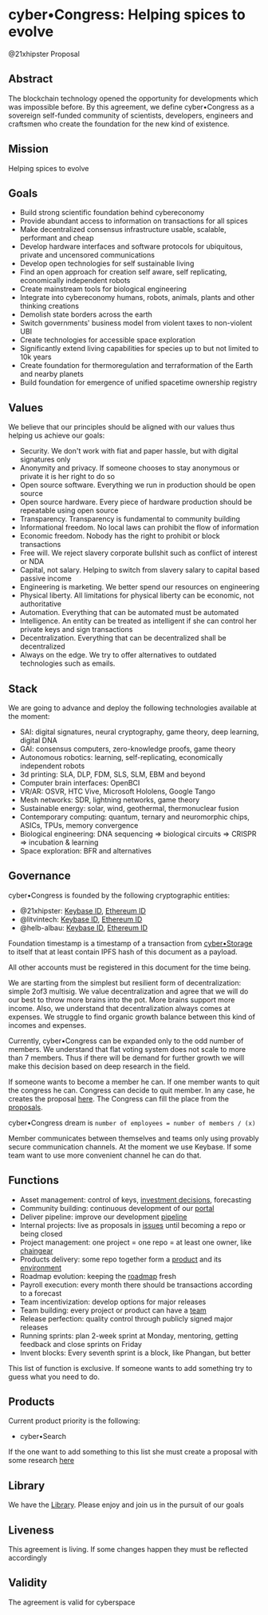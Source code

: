 # cyber•Congress: Helping spices to evolve
@21xhipster
Proposal

## Abstract
​​The blockchain technology opened the opportunity for developments which was impossible before. By this agreement, we define cyber•Congress as a sovereign self-funded community of scientists, developers, engineers and craftsmen who create the foundation for the new kind of existence.

## Mission
Helping spices to evolve

## Goals
- Build strong scientific foundation behind cybereconomy
- Provide abundant access to information on transactions for all spices
- Make decentralized consensus infrastructure usable, scalable, performant and cheap
- Develop hardware interfaces and software protocols for ubiquitous, private and uncensored communications
- Develop open technologies for self sustainable living
- Find an open approach for creation self aware, self replicating, economically independent robots
- Create mainstream tools for biological engineering
- Integrate into cybereconomy humans, robots, animals, plants and other thinking creations
- Demolish state borders across the earth
- Switch governments' business model from violent taxes to non-violent UBI
- Create technologies for accessible space exploration
- Significantly extend living capabilities for species up to but not limited to 10k years
- Create foundation for thermoregulation and terraformation of the Earth and nearby planets
- Build foundation for emergence of unified spacetime ownership registry

## Values
We believe that our principles should be aligned with our values thus helping us achieve our goals:
- Security. We don't work with fiat and paper hassle, but with digital signatures only
- Anonymity and privacy. If someone chooses to stay anonymous or private it is her right to do so
- Open source software. Everything we run in production should be open source
- Open source hardware. Every piece of hardware production should be repeatable using open source
- Transparency. Transparency is fundamental to community building
- Informational freedom. No local laws can prohibit the flow of information
- Economic freedom. Nobody has the right to prohibit or block transactions
- Free will. We reject slavery corporate bullshit such as conflict of interest or NDA
- Capital, not salary. Helping to switch from slavery salary to capital based passive income
- Engineering is marketing. We better spend our resources on engineering
- Physical liberty. All limitations for physical liberty can be economic, not authoritative
- Automation. Everything that can be automated must be automated
- Intelligence. An entity can be treated as intelligent if she can control her private keys and sign transactions
- Decentralization. Everything that can be decentralized shall be decentralized
- Always on the edge. We try to offer alternatives to outdated technologies such as emails.

## Stack
We are going to advance and deploy the following technologies available at the moment:
- SAI: digital signatures, neural cryptography, game theory, deep learning, digital DNA
- GAI: consensus computers, zero-knowledge proofs, game theory
- Autonomous robotics: learning, self-replicating, economically independent robots
- 3d printing: SLA, DLP, FDM, SLS, SLM, EBM and beyond
- Computer brain interfaces: OpenBCI
- VR/AR: OSVR, HTC Vive, Microsoft Hololens, Google Tango
- Mesh networks: SDR, lightning networks, game theory
- Sustainable energy: solar, wind, geothermal, thermonuclear fusion
- Сontemporary computing: quantum, ternary and neuromorphic chips, ASICs, TPUs, memory convergence
- Biological engineering: DNA sequencing => biological circuits => CRISPR => incubation & learning
- Space exploration: BFR and alternatives

## Governance
cyber•Congress is founded by the following cryptographic entities:
- @21xhipster: [Keybase ID](https://keybase.io/21xhipster), [Ethereum ID](0x9f4062F6153Ff4Dbf93F6A6F686eD3C906Bf0684)
- @litvintech: [Keybase ID](https://keybase.io/litvintech), [Ethereum ID](0x00B8Fe1A1A2b899418702e32A96E276Ff56A4D05)
- @helb-albau: [Keybase ID](https://keybase.io/hleb_albau), [Ethereum ID](0x00725D89a2A2FB3B21Fd1035B579cbCDE4a0991b)

Foundation timestamp is a timestamp of a transaction from [cyber•Storage](0xB52B7EdA722249499e3a28B5BB6c778ee0Ac462c) to itself that at least contain IPFS hash of this document as a payload.

All other accounts must be registered in this document for the time being.

We are starting from the simplest but resilient form of decentralization: simple 2of3 multisig. We value decentralization and agree that we will do our best to throw more brains into the pot. More brains support more income. Also, we understand that decentralization always comes at expenses. We struggle to find organic growth balance between this kind of incomes and expenses.

Currently, cyber•Congress can be expanded only to the odd number of members. We understand that flat voting system does not scale to more than 7 members. Thus if there will be demand for further growth we will make this decision based on deep research in the field.

If someone wants to become a member he can. If one member wants to quit the congress he can. Congress can decide to quit member. In any case, he creates the proposal [here](https://github.com/cybercongress/congress/labels/Type%3A%20Proposal). The Congress can fill the place from the [proposals](https://github.com/cybercongress/congress/labels/Type%3A%20Proposal).

cyber•Congress dream is `number of employees = number of members / (x)`

Member communicates between themselves and teams only using provably secure communication channels. At the moment we use Keybase. If some team want to use more convenient channel he can do that.

## Functions
- Asset management: control of keys, [investment decisions](https://ethplorer.io/address/0xb52b7eda722249499e3a28b5bb6c778ee0ac462c), forecasting
- Community building: continuous development of our [portal](https://github.com/cybercongress)
- Deliver pipeline: improve our development [pipeline](https://github.com/cybercongress/congress/pipeline.md)
- Internal projects: live as proposals in [issues](https://github.com/cybercongress/congress/issues) until becoming a repo or being closed
- Project management: one project = one repo = at least one owner, like [chaingear](https://github.com/cybercongress/chaingear)
- Products delivery: some repo together form a [product](https://github.com/orgs/cybercongress/projects) and its [environment](https://github.com/topics/cyber-search)
- Roadmap evolution: keeping the [roadmap](https://github.com/orgs/cybercongress/projects/1) fresh
- Payroll execution: every month there should be transactions according to a forecast
- Team incentivization: develop options for major releases
- Team building: every project or product can have a [team](https://github.com/orgs/cybercongress/teams)
- Release perfection: quality control through publicly signed major releases
- Running sprints: plan 2-week sprint at Monday, mentoring, getting feedback and close sprints on Friday
- Invent blocks: Every seventh sprint is a block, like Phangan, but better

This list of function is exclusive. If someone wants to add something try to guess what you need to do.

## Products
Current product priority is the following:
- cyber•Search

If the one want to add something to this list she must create a proposal with some research [here](https://github.com/cybercongress/congress/issues?q=is%3Aopen+is%3Aissue+label%3A%22Type%3A+Proposal%22)

## Library
We have the [Library](https://github.com/cybercongress/Library). Please enjoy and join us in the pursuit of our goals

## Liveness
This agreement is living. If some changes happen they must be reflected accordingly

## Validity
The agreement is valid for cyberspace
